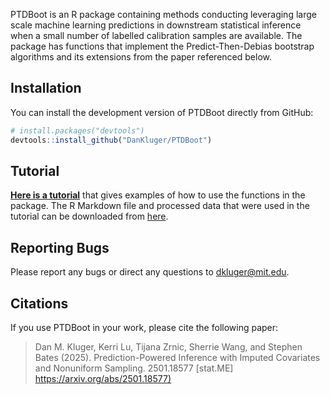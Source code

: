 
PTDBoot is an R package containing methods conducting leveraging large scale machine learning predictions in downstream statistical inference when a small number of labelled calibration samples are available. The package has functions that implement the Predict-Then-Debias bootstrap algorithms and its extensions from the paper referenced below. 

## Installation

You can install the development version of PTDBoot directly from GitHub: 

```r
# install.packages("devtools")
devtools::install_github("DanKluger/PTDBoot")
```
## Tutorial
[**Here is a tutorial**](https://dankluger.github.io/PTDBootTutorial/Tutorial.html) that gives examples of how to use the functions in the package. The R Markdown file and processed data that were used in the tutorial can be downloaded from [here](https://github.com/DanKluger/PTDBootTutorial).

## Reporting Bugs

Please report any bugs or direct any questions to dkluger@mit.edu.

## Citations

If you use PTDBoot in your work, please cite the following paper:

> Dan M. Kluger, Kerri Lu, Tijana Zrnic, Sherrie Wang, and Stephen Bates (2025). Prediction-Powered Inference with Imputed Covariates and Nonuniform Sampling. 2501.18577 [stat.ME]  
[https://arxiv.org/abs/2501.18577)](https://arxiv.org/abs/2501.18577)


